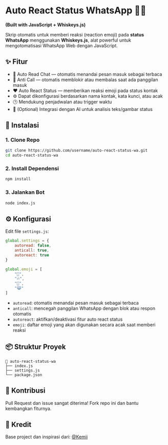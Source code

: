 # Auto React Status WhatsApp 🤖📱

**(Built with JavaScript + Whiskeys.js)**

Skrip otomatis untuk memberi reaksi (reaction emoji) pada **status WhatsApp** menggunakan **Whiskeys.js**, alat powerful untuk mengotomatisasi WhatsApp Web dengan JavaScript.

## ✨ Fitur

* 🔄 Auto Read Chat — otomatis menandai pesan masuk sebagai terbaca
* 🚫 Anti Call — otomatis memblokir atau membalas saat ada panggilan masuk
* ❤️ Auto React Status — memberikan reaksi emoji pada status kontak
* ⚙️ Dapat dikonfigurasi berdasarkan nama kontak, kata kunci, atau acak
* 🕒 Mendukung penjadwalan atau trigger waktu
* 🧠 (Optional) Integrasi dengan AI untuk analisis teks/gambar status

## 🧰 Instalasi

### 1. Clone Repo

```bash
git clone https://github.com/username/auto-react-status-wa.git
cd auto-react-status-wa
```

### 2. Install Dependensi

```bash
npm install
```

### 3. Jalankan Bot

```bash
node index.js
```

## ⚙️ Konfigurasi

Edit file `settings.js`:

```js
global.settings = {
    autoread: false,
    anticall: true,
    autoreact: true
}

global.emoji = [
    "🗿", 
    "🔥", 
    "👀",
    "😹"
]
```

* `autoread`: otomatis menandai pesan masuk sebagai terbaca
* `anticall`: mencegah panggilan WhatsApp dengan blok atau respon otomatis
* `autoreact`: aktifkan/deaktivasi fitur auto react status
* `emoji`: daftar emoji yang akan digunakan secara acak saat memberi reaksi

## 📦 Struktur Proyek

```
📁 auto-react-status-wa
├── index.js
├── settings.js
└── package.json
```

## 🤝 Kontribusi

Pull Request dan issue sangat diterima!
Fork repo ini dan bantu kembangkan fiturnya.

## 🙏 Kredit

Base project dan inspirasi dari: [@Kemii]([https://github.com/sansekai/whiskeys.js](https://github.com/HeyyKemii))
